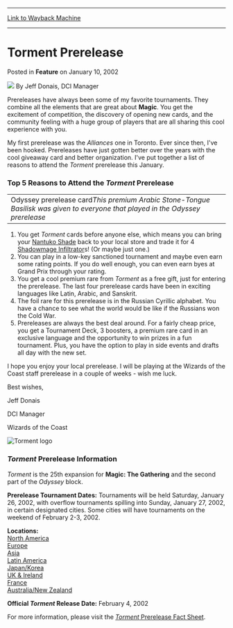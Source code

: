
---
[Link to Wayback Machine](https://web.archive.org/web/20201026132919/https://magic.wizards.com/en/articles/archive/feature/torment-prerelease-2002-01-10)

[_metadata_:author]:- "Jeff Donais"
[_metadata_:description]:- "Prereleases have always been some of my favorite tournaments. They combine all the elements that are great about Magic. You get the excitement of competition, the discovery of opening new cards, and the community feeling with a huge group of players that are all sharing this cool experience with you."
[_metadata_:generator]:- "Drupal 7 (http://drupal.org)"
[_metadata_:node]:- "632301"
[_metadata_:publish_date]:- "2002-01-10"
[_metadata_:source]:- "div-main-content"
[_metadata_:title]:- "Torment Prerelease"
[_metadata_:wayback_capture_timestamp]:- "2020-10-26 13:29:19"
[_metadata_:wayback_raw_url]:- "https://web.archive.org/web/20201026132919id_/https://magic.wizards.com/en/articles/archive/feature/torment-prerelease-2002-01-10"
[_metadata_:wayback_url]:- "https://magic.wizards.com/en/articles/archive/feature/torment-prerelease-2002-01-10"
---


Torment Prerelease
==================



 Posted in **Feature**
 on January 10, 2002 






![](https://media.magic.wizards.com/styles/auth_small/public/generic-avatar-150_308.png)
By Jeff Donais, DCI Manager











Prereleases have always been some of my favorite tournaments. They combine all the elements that are great about **Magic**. You get the excitement of competition, the discovery of opening new cards, and the community feeling with a huge group of players that are all sharing this cool experience with you.

My first prerelease was the *Alliances* one in Toronto. Ever since then, I've been hooked. Prereleases have just gotten better over the years with the cool giveaway card and better organization. I've put together a list of reasons to attend the *Torment* prerelease this January.

### Top 5 Reasons to Attend the *Torment* Prerelease



|  |
| --- |
| Odyssey prerelease card*This premium Arabic Stone-Tongue Basilisk was given to everyone that played in the Odyssey prerelease* |

1. You get *Torment* cards before anyone else, which means you can bring your [Nantuko Shade](http://gatherer.wizards.com/Pages/Card/Details.aspx?name=Nantuko+Shade) back to your local store and trade it for 4 [Shadowmage Infiltrator](http://gatherer.wizards.com/Pages/Card/Details.aspx?name=Shadowmage+Infiltrator)s! (Or maybe just one.)
2. You can play in a low-key sanctioned tournament and maybe even earn some rating points. If you do well enough, you can even earn byes at Grand Prix through your rating.
3. You get a cool premium rare from *Torment* as a free gift, just for entering the prerelease. The last four prerelease cards have been in exciting languages like Latin, Arabic, and Sanskrit.
4. The foil rare for this prerelease is in the Russian Cyrillic alphabet. You have a chance to see what the world would be like if the Russians won the Cold War.
5. Prereleases are always the best deal around. For a fairly cheap price, you get a Tournament Deck, 3 boosters, a premium rare card in an exclusive language and the opportunity to win prizes in a fun tournament. Plus, you have the option to play in side events and drafts all day with the new set.

I hope you enjoy your local prerelease. I will be playing at the Wizards
of the Coast staff prerelease in a couple of weeks - wish me luck.

Best wishes,

Jeff Donais  

DCI Manager  

Wizards of the Coast

![Torment logo](https://media.magic.wizards.com/image_legacy_migration/magic/images/mtgcom/arcana/TormentLogo.jpg)

### *Torment* Prerelease Information

*Torment* is the 25th expansion for **Magic: The Gathering** and the second part of the *Odyssey* block.

**Prerelease Tournament Dates:** Tournaments will be held Saturday, January 26, 2002, with overflow tournaments spilling into Sunday, January 27, 2002, in certain designated cities. Some cities will have tournaments on the weekend of February 2-3, 2002.

**Locations:**  
[North America](http://archive.wizards.com/tournaments/main.asp?x=Torment_schedule_NA)  
[Europe](http://archive.wizards.com/tournaments/main.asp?x=Torment_schedule_EU)  
[Asia](http://archive.wizards.com/tournaments/main.asp?x=Torment_schedule_AS)  
[Latin America](http://archive.wizards.com/tournaments/main.asp?x=Torment_schedule_LA)  
[Japan/Korea](http://archive.wizards.com/tournaments/main.asp?x=Torment_schedule_JP)  
[UK & Ireland](http://archive.wizards.com/tournaments/main.asp?x=Torment_schedule_EN)  
[France](http://archive.wizards.com/tournaments/main.asp?x=Torment_schedule_FR)  
[Australia/New Zealand](http://archive.wizards.com/tournaments/main.asp?x=Torment_schedule_AU)


**Official *Torment* Release Date:** February 4, 2002

For more information, please visit the [*Torment* Prerelease Fact Sheet](http://archive.wizards.com/tournaments/main.asp?x=torment_facts).







